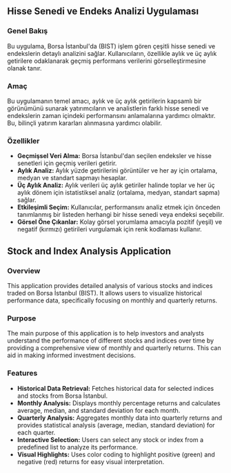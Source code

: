 ## Hisse Senedi ve Endeks Analizi Uygulaması
### Genel Bakış
Bu uygulama, Borsa İstanbul'da (BIST) işlem gören çeşitli hisse senedi ve endekslerin detaylı analizini sağlar. Kullanıcıların, özellikle aylık ve üç aylık getirilere odaklanarak geçmiş performans verilerini görselleştirmesine olanak tanır.

### Amaç
Bu uygulamanın temel amacı, aylık ve üç aylık getirilerin kapsamlı bir görünümünü sunarak yatırımcıların ve analistlerin farklı hisse senedi ve endekslerin zaman içindeki performansını anlamalarına yardımcı olmaktır. Bu, bilinçli yatırım kararları alınmasına yardımcı olabilir.

### Özellikler
- **Geçmişsel Veri Alma:** Borsa İstanbul'dan seçilen endeksler ve hisse senetleri için geçmiş verileri getirir.
- **Aylık Analiz:** Aylık yüzde getirilerini görüntüler ve her ay için ortalama, medyan ve standart sapmayı hesaplar.
- **Üç Aylık Analiz:** Aylık verileri üç aylık getiriler halinde toplar ve her üç aylık dönem için istatistiksel analiz (ortalama, medyan, standart sapma) sağlar.
- **Etkileşimli Seçim:** Kullanıcılar, performansını analiz etmek için önceden tanımlanmış bir listeden herhangi bir hisse senedi veya endeksi seçebilir.
- **Görsel Öne Çıkanlar:** Kolay görsel yorumlama amacıyla pozitif (yeşil) ve negatif (kırmızı) getirileri vurgulamak için renk kodlaması kullanır.


## Stock and Index Analysis Application
### Overview
This application provides detailed analysis of various stocks and indices traded on Borsa İstanbul (BIST). It allows users to visualize historical performance data, specifically focusing on monthly and quarterly returns.

### Purpose
The main purpose of this application is to help investors and analysts understand the performance of different stocks and indices over time by providing a comprehensive view of monthly and quarterly returns. This can aid in making informed investment decisions.

### Features
- **Historical Data Retrieval:** Fetches historical data for selected indices and stocks from Borsa İstanbul.
- **Monthly Analysis:** Displays monthly percentage returns and calculates average, median, and standard deviation for each month.
- **Quarterly Analysis:** Aggregates monthly data into quarterly returns and provides statistical analysis (average, median, standard deviation) for each quarter.
- **Interactive Selection:** Users can select any stock or index from a predefined list to analyze its performance.
- **Visual Highlights:** Uses color coding to highlight positive (green) and negative (red) returns for easy visual interpretation.